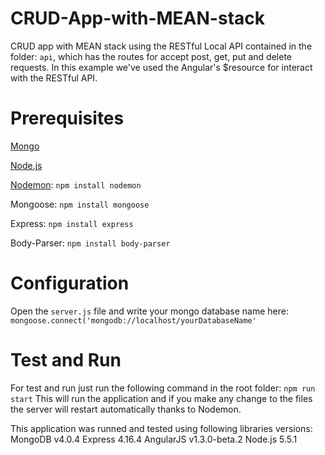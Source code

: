 # CRUD-App-with-MEAN-stack
CRUD app with MEAN stack using the RESTful Local API contained in the folder: `api`, which has the routes for accept post, get, put and delete requests. In this example we've used the Angular's $resource for interact with the RESTful API.

# Prerequisites
[Mongo](https://docs.mongodb.com/manual/installation/)

[Node.js](https://nodejs.org/en/download/package-manager/)

[Nodemon](https://nodemon.io/): `npm install nodemon`

Mongoose: `npm install mongoose`

Express: `npm install express`

Body-Parser: `npm install body-parser`

# Configuration
Open the `server.js` file  and write your mongo database name here:
`mongoose.connect('mongodb://localhost/yourDatabaseName'`

# Test and Run
For test and run just run the following command in the root folder:
`npm run start`
This will run the application and if you make any change to the files the server will restart automatically thanks to Nodemon.

This application was runned and tested using following libraries versions:
MongoDB v4.0.4
Express 4.16.4
AngularJS v1.3.0-beta.2
Node.js 5.5.1
